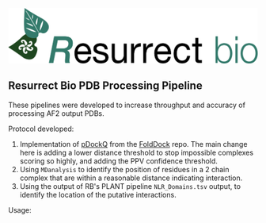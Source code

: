 ![Alt text](images/rb_logo.png?raw=true "logo")
## Resurrect Bio PDB Processing Pipeline
These pipelines were developed to increase throughput and accuracy of processing AF2 output PDBs. 

Protocol developed:
1. Implementation of [pDockQ](https://www.nature.com/articles/s41467-022-28865-w) from the [FoldDock](https://gitlab.com/ElofssonLab/FoldDock) repo. The main change here is adding a lower distance threshold to stop impossible complexes scoring so highly, and adding the PPV confidence threshold.
2. Using `MDanalysis` to identify the position of residues in a 2 chain complex that are within a reasonable distance indicating interaction. 
3. Using the output of RB's PLANT pipeline `NLR_Domains.tsv` output, to identify the location of the putative interactions.

Usage:

